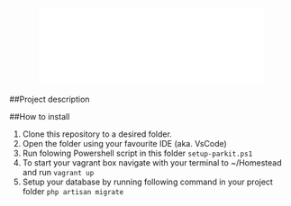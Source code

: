 <p align="center"><img src=".github\images\Logo.svg" width="400"></p>

##Project description

##How to install
1. Clone this repository to a desired folder.
2. Open the folder using your favourite IDE (aka. VsCode)
3. Run folowing Powershell script in this folder
    ```setup-parkit.ps1```
4. To start your vagrant box navigate with your terminal to ~/Homestead and run
    ```vagrant up```
5. Setup your database by running following command in your project folder
    ```php artisan migrate```
